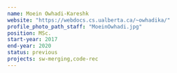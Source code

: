 ```yaml
---
name: Moein Owhadi-Kareshk
website: "https://webdocs.cs.ualberta.ca/~owhadika/"
profile_photo_path_staff: "MoeinOwhadi.jpg"
position: MSc.
start-year: 2017
end-year: 2020
status: previous
projects: sw-merging,code-rec
---
```

